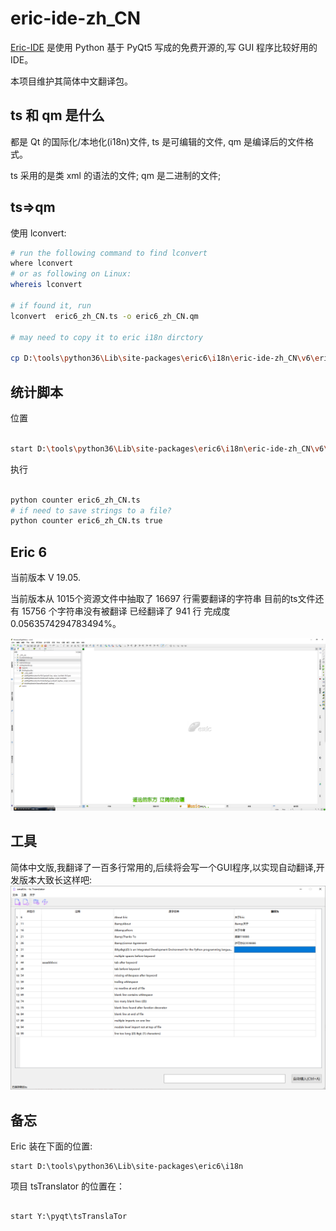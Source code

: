 # eric-ide-zh_CN


[Eric-IDE](https://sourceforge.net/projects/eric-ide/files/eric6/stable/) 是使用 Python 基于 PyQt5 写成的免费开源的,写 GUI 程序比较好用的 IDE。

本项目维护其简体中文翻译包。

## ts 和 qm 是什么

都是 Qt 的国际化/本地化(i18n)文件, ts 是可编辑的文件, qm 是编译后的文件格式。

ts 采用的是类 xml 的语法的文件;
qm 是二进制的文件;

## ts=>qm

使用 lconvert:

```bash
# run the following command to find lconvert
where lconvert
# or as following on Linux:
whereis lconvert

# if found it, run
lconvert  eric6_zh_CN.ts -o eric6_zh_CN.qm

# may need to copy it to eric i18n dirctory

cp D:\tools\python36\Lib\site-packages\eric6\i18n\eric-ide-zh_CN\v6\eric6_zh_CN.qm D:\tools\python36\Lib\site-packages\eric6\i18n

```

## 统计脚本

位置

```bash

start D:\tools\python36\Lib\site-packages\eric6\i18n\eric-ide-zh_CN\v6\

```

执行

```bash

python counter eric6_zh_CN.ts
# if need to save strings to a file?
python counter eric6_zh_CN.ts true

```

## Eric 6

当前版本 V 19.05.

当前版本从 1015个资源文件中抽取了 16697 行需要翻译的字符串
目前的ts文件还有 15756 个字符串没有被翻译
已经翻译了 941 行
完成度 0.0563574294783494%。

![screenshot/0002.png](./screenshot/0002.png)

## 工具

简体中文版,我翻译了一百多行常用的,后续将会写一个GUI程序,以实现自动翻译,开发版本大致长这样吧:
![screenshot/0001.png](./screenshot/0001.png)

## 备忘

Eric 装在下面的位置:
```
start D:\tools\python36\Lib\site-packages\eric6\i18n

```
项目 tsTranslator 的位置在：
```

start Y:\pyqt\tsTranslaTor

```
